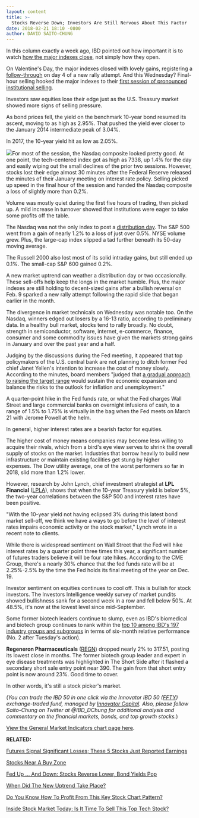```yaml
---
layout: content
title: >-
  Stocks Reverse Down; Investors Are Still Nervous About This Factor
date: 2018-02-21 18:10 -0800
author: DAVID SAITO-CHUNG
---
```






In this column exactly a week ago, IBD pointed out how important it is to watch [how the major indexes close](https://www.investors.com/market-trend/the-big-picture/nasdaq-leads-stocks-higher-the-market-outlook-has-changed-again/), not simply how they open.




 On Valentine's Day, the major indexes closed with lovely gains, registering a [follow-through](http://www.investors.com/ibd-university/market-timing/market-bottoms/) on day 4 of a new rally attempt. And this Wednesday? Final-hour selling hooked the major indexes to their [first session of pronounced institutional selling](https://www.investors.com/how-to-invest/investors-corner/how-do-you-spot-a-major-market-top-easy-look-for-heavy-distribution/).


Investors saw equities lose their edge just as the U.S. Treasury market showed more signs of selling pressure.


As bond prices fell, the yield on the benchmark 10-year bond resumed its ascent, moving to as high as 2.95%. That pushed the yield ever closer to the January 2014 intermediate peak of 3.04%.


In 2017, the 10-year yield hit as low as 2.05%.


![](https://www.investors.com/wp-content/uploads/2018/02/MPdistr022118-221x300.png)For most of the session, the Nasdaq composite looked pretty good. At one point, the tech-centered index got as high as 7338, up 1.4% for the day and easily wiping out the small declines of the prior two sessions. However, stocks lost their edge almost 30 minutes after the Federal Reserve released the minutes of their January meeting on interest rate policy. Selling picked up speed in the final hour of the session and handed the Nasdaq composite a loss of slightly more than 0.2%.


Volume was mostly quiet during the first five hours of trading, then picked up. A mild increase in turnover showed that institutions were eager to take some profits off the table.


The Nasdaq was not the only index to post a [distribution day](http://www.investors.com/ibd-university/market-timing/market-tops/). The S&P 500 went from a gain of nearly 1.2% to a loss of just over 0.5%. NYSE volume grew. Plus, the large-cap index slipped a tad further beneath its 50-day moving average.


The Russell 2000 also lost most of its solid intraday gains, but still ended up 0.1%. The small-cap S&P 600 gained 0.2%.


A new market uptrend can weather a distribution day or two occasionally. These sell-offs help keep the longs in the market humble. Plus, the major indexes are still holding to decent-sized gains after a bullish reversal on Feb. 9 sparked a new rally attempt following the rapid slide that began earlier in the month.


The divergence in market technicals on Wednesday was notable too. On the Nasdaq, winners edged out losers by a 16-13 ratio, according to preliminary data. In a healthy bull market, stocks tend to rally broadly. No doubt, strength in semiconductor, software, internet, e-commerce, finance, consumer and some commodity issues have given the markets strong gains in January and over the past year and a half.


Judging by the discussions during the Fed meeting, it appeared that top policymakers of the U.S. central bank are not planning to ditch former Fed chief Janet Yellen's intention to increase the cost of money slowly. According to the minutes, board members "judged that [a gradual approach to raising the target range](https://www.investors.com/news/economy/fed-minutes-policy-meeting/) would sustain the economic expansion and balance the risks to the outlook for inflation and unemployment."


A quarter-point hike in the Fed funds rate, or what the Fed charges Wall Street and large commercial banks on overnight infusions of cash, to a range of 1.5% to 1.75% is virtually in the bag when the Fed meets on March 21 with Jerome Powell at the helm.


In general, higher interest rates are a bearish factor for equities.


The higher cost of money means companies may become less willing to acquire their rivals, which from a bird's eye view serves to shrink the overall supply of stocks on the market. Industries that borrow heavily to build new infrastructure or maintain existing facilities get stung by higher expenses. The Dow utility average, one of the worst performers so far in 2018, slid more than 1.2% lower.


However, research by John Lynch, chief investment strategist at **LPL Financial** ([LPLA](https://research.investors.com/quote.aspx?symbol=LPLA)), shows that when the 10-year Treasury yield is below 5%, the two-year correlations between the S&P 500 and interest rates have been positive.


"With the 10-year yield not having eclipsed 3% during this latest bond market sell-off, we think we have a ways to go before the level of interest rates impairs economic activity or the stock market," Lynch wrote in a recent note to clients.


While there is widespread sentiment on Wall Street that the Fed will hike interest rates by a quarter point three times this year, a significant number of futures traders believe it will be four rate hikes. According to the CME Group, there's a nearly 30% chance that the fed funds rate will be at 2.25%-2.5% by the time the Fed holds its final meeting of the year on Dec. 19.


Investor sentiment on equities continues to cool off. This is bullish for stock investors. The Investors Intelligence weekly survey of market pundits showed bullishness sank for a second week in a row and fell below 50%. At 48.5%, it's now at the lowest level since mid-September.



Some former biotech leaders continue to slump, even as IBD's biomedical and biotech group continues to rank within the [top 10 among IBD's 197 industry groups and subgroups](https://www.investors.com/data-tables/industry-sub-group-rankings-feb-20-2018/) in terms of six-month relative performance (No. 2 after Tuesday's action).


 **Regeneron Pharmaceuticals** ([REGN](https://research.investors.com/quote.aspx?symbol=REGN)) dropped nearly 2% to 317.51, posting its lowest close in months. The former biotech group leader and expert in eye disease treatments was highlighted in The Short Side after it flashed a secondary short sale entry point near 390. The gain from that short entry point is now around 23%. Good time to cover.


In other words, it's still a stock picker's market.


(*You can trade the IBD 50 in one click via the Innovator IBD 50 ([FFTY](https://research.investors.com/quote.aspx?symbol=FFTY)) exchange-traded fund, managed by [Innovator Capital](http://www.innovatoretfs.com/etf/?ticker=ffty). Also, please follow Saito-Chung on Twitter at @IBD\_DChung for additional analysis and commentary on the financial markets, bonds, and top growth stocks.*)


[View the General Market Indicators chart page here](https://www.investors.com/wp-content/uploads/2018/02/IBD2102152453GMI.pdf).


**RELATED:**


[Futures Signal Significant Losses; These 5 Stocks Just Reported Earnings](https://www.investors.com/market-trend/stock-market-today/roku-stamps-com-trex-earnings-sp-500-futures/)


[Stocks Near A Buy Zone](https://www.investors.com/category/stock-lists/stocks-near-a-buy-zone/)


 [Fed Up ... And Down: Stocks Reverse Lower, Bond Yields Pop](https://www.investors.com/news/economy/fed-minutes-policy-meeting/) 


[When Did The New Uptrend Take Place?](https://www.investors.com/market-trend/the-big-picture/nasdaq-leads-stocks-higher-the-market-outlook-has-changed-again/)


[Do You Know How To Profit From This Key Stock Chart Pattern?](https://www.investors.com/how-to-invest/investors-corner/when-to-buy-the-basics-of-a-flat-base-a-super-growth-stock-pattern/)


[Inside Stock Market Today: Is It Time To Sell This Top Tech Stock?](https://www.investors.com/market-trend/stock-market-today/stocks-up-fang-leaders-solid-time-to-sell-arista-networks/)




